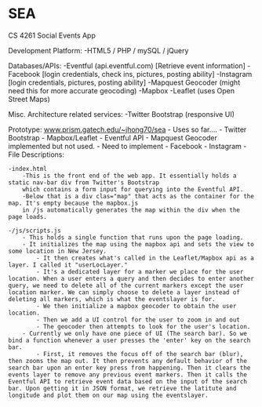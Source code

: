 SEA
===

CS 4261 Social Events App

Development Platform:
  -HTML5 / PHP / mySQL / jQuery

Databases/APIs:
	-Eventful (api.eventful.com) [Retrieve event information]
	-Facebook [login credentials, check ins, pictures, posting ability]
	-Instagram [login credentials, pictures, posting ability]
-Mapquest Geocoder (might need this for more accurate geocoding)
-Mapbox
	-Leaflet (uses Open Street Maps)

Misc. Architecture related services:
	-Twitter Bootstrap (responsive UI)

Prototype:
	www.prism.gatech.edu/~jhong70/sea
	- Uses so far....
		- Twitter Bootstrap
		- Mapbox/Leaflet
		- Eventful API
		- Mapquest Geocoder implemented but not used.
	- Need to implement
		- Facebook
		- Instagram
		- 
File Descriptions:

	-index.html
		-This is the front end of the web app. It essentially holds a static nav-bar div from Twitter's Bootstrap
		which contains a form input for querying into the Eventful API. 
		-Below that is a div clas="map" that acts as the container for the map. It's empty because the mapbox.js
		in /js automatically generates the map within the div when the page loads.
		
	-/js/scripts.js
		- This holds a single function that runs upon the page loading.
		- It initializes the map using the mapbox api and sets the view to some location in New Jersey.
			- It then creates what's called in the Leaflet/Mapbox api as a layer. I called it "userLocLayer."
			- It's a dedicated layer for a marker we place for the user location. When a user enters a query and then decides to enter another query, we need to delete all of the current markers except the user location marker. We can simply choose to delete a layer instead of deleting all markers, which is what the eventslayer is for.
			- We then initialize a mapbox geocoder to obtain the user location.
			- Then we add a UI control for the user to zoom in and out
			- The geocoder then attempts to look for the user's location.
		- Currently we only have one piece of UI (The search bar). So we bind a function whenever a user presses the 'enter' key on the search bar.
			- First, it removes the focus off of the search bar (blur), then zooms the map out. It then prevents any default behavior of the search bar upon an enter key press from happening. Then it clears the events layer to remove any previous event markers. Then it calls the Eventful API to retrieve event data based on the input of the search bar. Upon getting it in JSON format, we retrieve the latitute and longitude and plot them on our map using the eventslayer.
